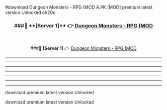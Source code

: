 #download Dungeon Monsters - RPG (MOD A.PK [MOD] premium latest version Unlocked oh20o 



<div align="center">
<h3>###🔹 **[Server 1]** 👉 <a href="https://download1apk.web.app/">Dungeon Monsters - RPG (MOD</a></h3><br>


###🔹 **[Server 1]** 👉 <a href="https://download1apk.web.app/">Dungeon Monsters - RPG (MOD</a></h3>
</div>



----------------------------------------------------------

----------------------------------------------------------

----------------------------------------------------------

----------------------------------------------------------

----------------------------------------------------------

----------------------------------------------------------

----------------------------------------------------------

download premium latest version Unlocked

download premium latest version Unlocked
